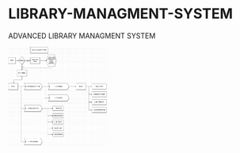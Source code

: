 # LIBRARY-MANAGMENT-SYSTEM
ADVANCED LIBRARY MANAGMENT SYSTEM

 <img width=200px height=200px src="flow.jpg" alt="Project logo">
